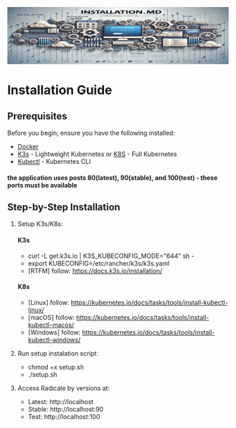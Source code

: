 ![My Image](./assets/installation.png)
# Installation Guide

## Prerequisites
Before you begin, ensure you have the following installed:
- [Docker](https://docs.docker.com/get-docker/)
- [K3s](https://k3s.io/) - Lightweight Kubernetes or [K8S](https://kubernetes.io/) - Full Kubernetes
- [Kubectl](https://kubernetes.io/docs/tasks/tools/install-kubectl/) - Kubernetes CLI

#### the application uses posts 80(latest), 90(stable), and 100(test) - these ports must be available

## Step-by-Step Installation
1. Setup K3s/K8s:
    #### K3s
    - curl -L get.k3s.io | K3S_KUBECONFIG_MODE="644" sh -
    - export KUBECONFIG=/etc/rancher/k3s/k3s.yaml
    - [RTFM] follow: https://docs.k3s.io/installation/
    #### K8s
    - [Linux]   follow: https://kubernetes.io/docs/tasks/tools/install-kubectl-linux/
    - [macOS]   follow: https://kubernetes.io/docs/tasks/tools/install-kubectl-macos/
    - [Windows] follow: https://kubernetes.io/docs/tasks/tools/install-kubectl-windows/

2. Run setup instalation script:
    - chmod +x setup.sh
    - ./setup.sh

3. Access Radicale by versions at:
    - Latest: http://localhost
    - Stable: http://localhost:90
    - Test: http://localhost:100
